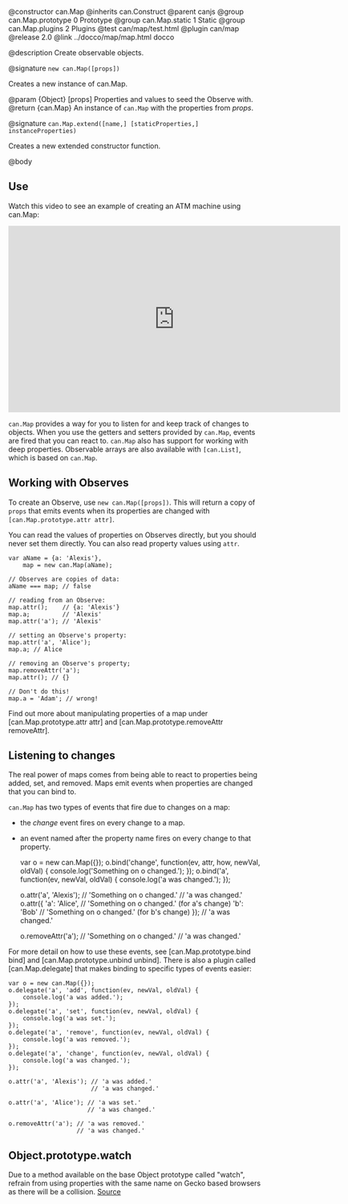@constructor can.Map
@inherits can.Construct
@parent canjs
@group can.Map.prototype 0 Prototype
@group can.Map.static 1 Static
@group can.Map.plugins 2 Plugins
@test can/map/test.html
@plugin can/map
@release 2.0
@link ../docco/map/map.html docco

@description Create observable objects.


@signature `new can.Map([props])`

Creates a new instance of can.Map.

@param {Object} [props] Properties and values to seed the Observe with.
@return {can.Map} An instance of `can.Map` with the properties from _props_.

@signature `can.Map.extend([name,] [staticProperties,] instanceProperties)`

Creates a new extended constructor function.


@body

## Use

Watch this video to see an example of creating an ATM machine using can.Map:

<iframe width="662" height="372" src="https://www.youtube.com/embed/QP9mHyxZNiI" frameborder="0" allowfullscreen></iframe>


`can.Map` provides a way for you to listen for and keep track of changes
to objects. When you use the getters and setters provided by `can.Map`,
events are fired that you can react to. `can.Map` also has support for
working with deep properties. Observable arrays are also available with
`[can.List]`, which is based on `can.Map`.

## Working with Observes

To create an Observe, use `new can.Map([props])`. This will return a
copy of `props` that emits events when its properties are changed with
`[can.Map.prototype.attr attr]`.

You can read the values of properties on Observes directly, but you should
never set them directly. You can also read property values using `attr`.


    var aName = {a: 'Alexis'},
        map = new can.Map(aName);

    // Observes are copies of data:
    aName === map; // false

    // reading from an Observe:
    map.attr();    // {a: 'Alexis'}
    map.a;         // 'Alexis'
    map.attr('a'); // 'Alexis'

    // setting an Observe's property:
    map.attr('a', 'Alice');
    map.a; // Alice

    // removing an Observe's property;
    map.removeAttr('a');
    map.attr(); // {}

    // Don't do this!
    map.a = 'Adam'; // wrong!


Find out more about manipulating properties of a map under
[can.Map.prototype.attr attr] and [can.Map.prototype.removeAttr removeAttr].

## Listening to changes

The real power of maps comes from being able to react to
properties being added, set, and removed. Maps emit events when
properties are changed that you can bind to.

`can.Map` has two types of events that fire due to changes on a map:
- the _change_ event fires on every change to a map.
- an event named after the property name fires on every change to that property.


    var o = new can.Map({});
    o.bind('change', function(ev, attr, how, newVal, oldVal) {
        console.log('Something on o changed.');
    });
    o.bind('a', function(ev, newVal, oldVal) {
        console.log('a was changed.');
    });

    o.attr('a', 'Alexis'); // 'Something on o changed.'
                           // 'a was changed.'
    o.attr({
        'a': 'Alice',      // 'Something on o changed.' (for a's change)
        'b': 'Bob'         // 'Something on o changed.' (for b's change)
    });                    // 'a was changed.'

    o.removeAttr('a');     // 'Something on o changed.'
                           // 'a was changed.'


For more detail on how to use these events, see [can.Map.prototype.bind bind] and
[can.Map.prototype.unbind unbind]. There is also a plugin called [can.Map.delegate]
that makes binding to specific types of events easier:


    var o = new can.Map({});
    o.delegate('a', 'add', function(ev, newVal, oldVal) {
        console.log('a was added.');
    });
    o.delegate('a', 'set', function(ev, newVal, oldVal) {
        console.log('a was set.');
    });
    o.delegate('a', 'remove', function(ev, newVal, oldVal) {
        console.log('a was removed.');
    });
    o.delegate('a', 'change', function(ev, newVal, oldVal) {
        console.log('a was changed.');
    });

    o.attr('a', 'Alexis'); // 'a was added.'
                           // 'a was changed.'

    o.attr('a', 'Alice'); // 'a was set.'
                          // 'a was changed.'

    o.removeAttr('a'); // 'a was removed.'
                       // 'a was changed.'

## Object.prototype.watch

Due to a method available on the base Object prototype called "watch", refrain from
using properties with the same name on Gecko based browsers as there will be a
collision. [Source](https://developer.mozilla.org/en-US/docs/Web/JavaScript/Reference/Global_Objects/Object/watch)
